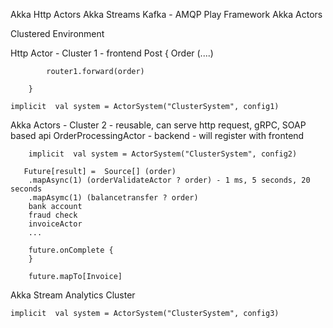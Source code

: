 Akka Http Actors
Akka Streams
Kafka - AMQP
Play Framework
Akka Actors

Clustered Environment

Http Actor  - Cluster 1 - frontend
    Post 
        { Order (....) 
        
            router1.forward(order)
            
        }
            
    implicit  val system = ActorSystem("ClusterSystem", config1)
    
            
Akka Actors - Cluster 2 - reusable, can serve http request, gRPC, SOAP based api
    OrderProcessingActor - backend - will register with frontend
    
        implicit  val system = ActorSystem("ClusterSystem", config2)
        
       Future[result] =  Source[] (order)
        .mapAsync(1) (orderValidateActor ? order) - 1 ms, 5 seconds, 20 seconds
        .mapAsymc(1) (balancetransfer ? order)
        bank account
        fraud check
        invoiceActor
        ...
        
        future.onComplete {
        }
        
        future.mapTo[Invoice]
        
Akka Stream Analytics 
    Cluster
    
    implicit  val system = ActorSystem("ClusterSystem", config3)
